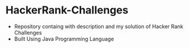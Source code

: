 # HackerRank-Challenges

* Repository containg with description and my solution of Hacker Rank Challenges
* Built Using Java Programming Language
